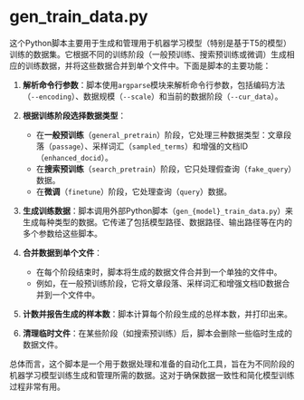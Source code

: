 # gen_train_data.py
这个Python脚本主要用于生成和管理用于机器学习模型（特别是基于T5的模型）训练的数据集。它根据不同的训练阶段（一般预训练、搜索预训练或微调）生成相应的训练数据，并将这些数据合并到单个文件中。下面是脚本的主要功能：

1. **解析命令行参数**：脚本使用`argparse`模块来解析命令行参数，包括编码方法（`--encoding`）、数据规模（`--scale`）和当前的数据阶段（`--cur_data`）。

2. **根据训练阶段选择数据类型**：
   - 在**一般预训练**（`general_pretrain`）阶段，它处理三种数据类型：文章段落（`passage`）、采样词汇（`sampled_terms`）和增强的文档ID（`enhanced_docid`）。
   - 在**搜索预训练**（`search_pretrain`）阶段，它只处理假查询（`fake_query`）数据。
   - 在**微调**（`finetune`）阶段，它处理查询（`query`）数据。

3. **生成训练数据**：脚本调用外部Python脚本（`gen_{model}_train_data.py`）来生成每种类型的数据。它传递了包括模型路径、数据路径、输出路径等在内的多个参数给这些脚本。

4. **合并数据到单个文件**：
   - 在每个阶段结束时，脚本将生成的数据文件合并到一个单独的文件中。
   - 例如，在一般预训练阶段，它将文章段落、采样词汇和增强文档ID数据合并到一个文件中。

5. **计数并报告生成的样本数**：脚本计算每个阶段生成的总样本数，并打印出来。

6. **清理临时文件**：在某些阶段（如搜索预训练）后，脚本会删除一些临时生成的数据文件。

总体而言，这个脚本是一个用于数据处理和准备的自动化工具，旨在为不同阶段的机器学习模型训练生成和管理所需的数据。这对于确保数据一致性和简化模型训练过程非常有用。